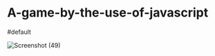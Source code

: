 # A-game-by-the-use-of-javascript

#default


![Screenshot (49)](https://user-images.githubusercontent.com/108144183/175580710-cc0138ca-75e4-45f5-99b6-c72197f0e4f6.png)
